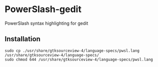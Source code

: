 # PowerSlash-gedit
PowerSlash syntax highlighting for gedit

## Installation
```
sudo cp ./usr/share/gtksourceview-4/language-specs/pwsl.lang /usr/share/gtksourceview-4/language-specs/
sudo chmod 644 /usr/share/gtksourceview-4/language-specs/pwsl.lang
```
